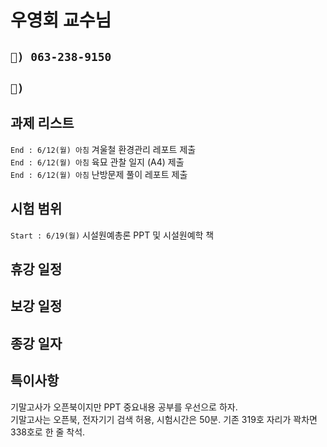 # 우영회 교수님

## `📱) 063-238-9150`

## `📩) `

## 과제 리스트

`End : 6/12(월) 아침` 겨울철 환경관리 레포트 제출  
`End : 6/12(월) 아침` 육묘 관찰 일지 (A4) 제출  
`End : 6/12(월) 아침` 난방문제 풀이 레포트 제출

## 시험 범위

`Start : 6/19(월)` 시설원예총론 PPT 및 시설원예학 책

## 휴강 일정

## 보강 일정

## 종강 일자

## 특이사항

기말고사가 오픈북이지만 PPT 중요내용 공부를 우선으로 하자.  
기말고사는 오픈북, 전자기기 검색 허용, 시험시간은 50분. 기존 319호 자리가 꽉차면 338호로 한 줄 착석.
